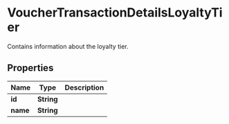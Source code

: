 

# VoucherTransactionDetailsLoyaltyTier

Contains information about the loyalty tier.

## Properties

| Name | Type | Description |
|------------ | ------------- | ------------- |
|**id** | **String** |  |
|**name** | **String** |  |



